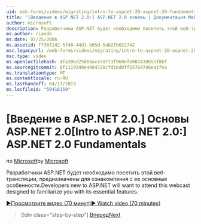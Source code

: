 ```yaml
---
uid: web-forms/videos/migrating/intro-to-aspnet-20-aspnet-20-fundamentals
title: '[Введение в ASP.NET 2.0:] ASP.NET 2.0 основы | Документация Майкрософт'
author: microsoft
description: Разработчики ASP.NET будет необходимо посетить этой веб-трансляции, предназначены для ознакомления с ее основные особенности.
ms.author: riande
ms.date: 07/25/2006
ms.assetid: ff36f242-5f40-44d1-b65d-5ab2fb622742
msc.legacyurl: /web-forms/videos/migrating/intro-to-aspnet-20-aspnet-20-fundamentals
msc.type: video
ms.openlocfilehash: 4fa306d25868ace7d713f968efe083438655f8bf
ms.sourcegitcommit: 0f1119340e4464720cfd16d0ff15764746ea1fea
ms.translationtype: MT
ms.contentlocale: ru-RU
ms.lasthandoff: 04/17/2019
ms.locfileid: "59416159"
---
```

# <a name="intro-to-aspnet-20-aspnet-20-fundamentals"></a><span data-ttu-id="f15e4-103">[Введение в ASP.NET 2.0.] Основы ASP.NET 2.0</span><span class="sxs-lookup"><span data-stu-id="f15e4-103">[Intro to ASP.NET 2.0:] ASP.NET 2.0 Fundamentals</span></span>

<span data-ttu-id="f15e4-104">по [Microsoft](https://github.com/microsoft)</span><span class="sxs-lookup"><span data-stu-id="f15e4-104">by [Microsoft](https://github.com/microsoft)</span></span>

<span data-ttu-id="f15e4-105">Разработчики ASP.NET будет необходимо посетить этой веб-трансляции, предназначены для ознакомления с ее основные особенности.</span><span class="sxs-lookup"><span data-stu-id="f15e4-105">Developers new to ASP.NET will want to attend this webcast designed to familiarize you with its essential features.</span></span>

[<span data-ttu-id="f15e4-106">&#9654;Просмотрите видео (70 минут)</span><span class="sxs-lookup"><span data-stu-id="f15e4-106">&#9654; Watch video (70 minutes)</span></span>](https://channel9.msdn.com/Blogs/ASP-NET-Site-Videos/intro-to-aspnet-20-aspnet-20-fundamentals)

> [!div class="step-by-step"]
> [<span data-ttu-id="f15e4-107">Вперед</span><span class="sxs-lookup"><span data-stu-id="f15e4-107">Next</span></span>](intro-to-aspnet-20-user-interface-elements.md)
